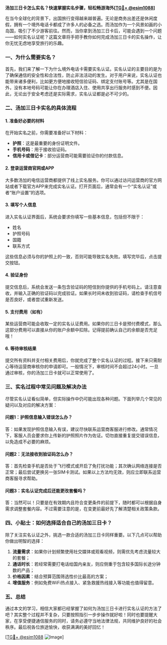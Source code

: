 **汤加三日卡怎么实名？快速掌握实名步骤，轻松畅游海外[[TG💪+ @esim1088](https://t.me/s/esim1088)]**

在当今全球化的背景下，出国旅行变得越来越普遍。无论是商务出差还是休闲度假，拥有一个境外电话卡都成了许多人的必备之选。而汤加作为一个风景如画的小岛国，吸引了不少游客前往。然而，当你拿到汤加三日卡后，可能会遇到一个问题——如何实名认证呢？这篇文章将手把手教你如何完成汤加三日卡的实名操作，让你无忧无虑地享受旅行的乐趣。

### 一、为什么需要实名？

首先，我们来了解一下为什么境外电话卡需要实名认证。实名认证的主要目的是为了确保通信的安全性和合法性，防止非法活动的发生。对于用户来说，实名认证也能带来诸多便利，比如更方便地接收短信验证码、绑定支付账号等。尤其是在国外，没有本地号码可能让你在办理酒店入住、使用共享出行服务时感到不便。因此，无论出于安全考虑还是实际需求，实名认证都是必不可少的。

### 二、汤加三日卡实名的具体流程

#### 1. 准备好必要的材料
在开始实名之前，你需要准备好以下材料：
- **护照**：这是最重要的身份证明文件。
- **手机号码**：用于接收验证码。
- **信用卡或借记卡**：部分运营商可能需要验证你的付款信息。

#### 2. 登录运营商官网或APP
大多数汤加的电信运营商都提供了线上实名服务。你可以通过访问运营商的官方网站或者下载官方APP来完成实名认证。打开页面后，通常会有一个“实名认证”或者“账户设置”的选项。

#### 3. 填写个人信息
进入实名认证界面后，系统会要求你填写一些基本信息，包括但不限于：
- 姓名
- 护照号码
- 国籍
- 联系方式

这些信息必须与你的护照上的一致，否则可能导致实名失败。填写完毕后，点击提交按钮。

#### 4. 验证身份
提交信息后，系统会发送一条包含验证码的短信到你提供的手机号码上。请注意查收，并输入正确的验证码以完成验证。如果长时间未收到验证码，请检查手机信号是否良好，或者尝试重新发送。

#### 5. 支付费用（如有）
某些运营商可能会收取一定的实名认证费用。如果你的三日卡是预付费模式，那么这部分费用可以直接从你的账户余额中扣除。记得提前确认自己的余额是否充足哦！

#### 6. 等待审核结果
提交所有资料并支付相关费用后，你就完成了整个实名认证的过程。接下来只需耐心等待运营商审核你的申请即可。一般情况下，审核时间不会超过24小时。一旦通过审核，你的汤加三日卡就可以正常使用了。

### 三、实名过程中常见问题及解决办法

尽管实名认证看似简单，但实际操作中仍可能出现各种问题。下面列举几个常见的疑问以及对应的解决方案：

#### 问题1：护照信息输入错误怎么办？
答：如果发现护照信息输入有误，建议尽快联系运营商客服进行修改。通常情况下，客服人员会要求你上传新的护照照片作为佐证。切勿直接重复提交错误信息，以免造成不必要的麻烦。

#### 问题2：无法接收到验证码怎么办？
答：首先检查手机是否处于飞行模式或开启了免打扰功能；其次确认网络连接是否正常；最后尝试更换另一张SIM卡测试。如果以上方法均无效，则应立即联系运营商客服寻求帮助。

#### 问题3：实名认证完成后还能更改套餐吗？
答：当然可以！只要是在有效期内且符合变更条件的前提下，随时都可以根据自身需求调整套餐内容。不过需要注意的是，在变更前最好先了解清楚相关政策条款。

### 四、小贴士：如何选择适合自己的汤加三日卡？

除了关注实名认证之外，挑选一款合适的汤加三日卡同样重要。以下几点可以帮助你做出明智的选择：

1. **流量需求**：如果你计划频繁使用社交媒体或观看视频，则需优先考虑流量较大的套餐；
2. **通话时长**：若经常需要打电话给国内亲友，则应侧重于包含较多国际长途分钟数的产品；
3. **价格因素**：结合预算范围筛选性价比最高的方案；
4. **增值服务**：例如免费WiFi热点接入、紧急救援热线接入等功能也值得留意。

### 五、总结

通过本文的学习，相信大家都已经掌握了如何为汤加三日卡进行实名认证的方法了吧？其实整个过程并不复杂，只要按照指引一步步操作就好啦！同时也要提醒大家，在享受便捷通信服务的同时，请务必遵守当地法律法规，共同维护良好的社会秩序。最后祝各位旅途愉快，收获满满的美好回忆！

[[TG💪+ @esim1088](https://t.me/s/esim1088) ![Image](https://i.postimg.cc/4NQfJmqS/Snipaste-2025-05-13-00-14-12.png)]